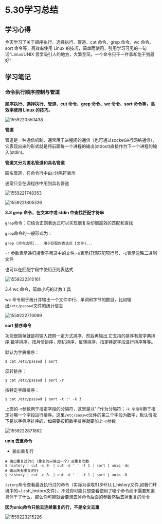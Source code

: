 # 5.30学习总结

## 学习心得



今天学习了关于顺序执行、选择执行、管道、cut 命令、grep 命令、wc 命令、sort 命令等，高效率使用 Linux 的技巧，简单而使用，引用学习可见的一句话“Linux/UNIX 哲学吸引人的地方，大繁至简，一个命令只干一件事却能干到最好”















## 学习笔记



### 命令执行顺序控制与管道

**顺序执行、选择执行、管道、cut 命令、grep 命令、wc 命令、sort 命令等，高效率使用 Linux 的技巧。**

![1559220550438](C:\Users\韩冬\AppData\Roaming\Typora\typora-user-images\1559220550438.png)

**管道**

管道是一种通信机制，通常用于进程间的通信（也可通过socket进行网络通信），它表现出来的形式就是将前面每一个进程的输出(stdout)直接作为下一个进程的输入(stdin)。

**管道又分为匿名管道和具名管道**

匿名管道，在命令行中由`|`分隔符表示

通常只会在源程序中用到具名管道

![1559221748353](C:\Users\韩冬\AppData\Roaming\Typora\typora-user-images\1559221748353.png)

![1559221805326](C:\Users\韩冬\AppData\Roaming\Typora\typora-user-images\1559221805326.png)

**3.3 grep 命令，在文本中或 stdin 中查找匹配字符串**

`grep`命令：它结合正则表达式可以实现很复杂却很高效的匹配和查找

`grep`命令的一般形式为：

```
grep [命令选项]... 用于匹配的表达式 [文件]...
```

`-r` 参数表示递归搜索子目录中的文件,`-n`表示打印匹配项行号，`-I`表示忽略二进制文件

也可以在匹配字段中使用正则表达式

![1559222310161](C:\Users\韩冬\AppData\Roaming\Typora\typora-user-images\1559222310161.png)

3.4 wc 命令，简单小巧的计数工具     

wc 命令用于统计并输出一个文件中行、单词和字节的数目，比如输出`/etc/passwd`文件的统计信息

![1559222716069](C:\Users\韩冬\AppData\Roaming\Typora\typora-user-images\1559222716069.png)

 **sort 排序命令**     

功能很简单就是将输入按照一定方式排序，然后再输出,它支持的排序有按字典排序,数字排序，按月份排序，随机排序，反转排序，指定特定字段进行排序等等。

默认为字典排序：

 

```
$ cat /etc/passwd | sort
```

反转排序：

 

```
$ cat /etc/passwd | sort -r
```

按特定字段排序：

 

```
$ cat /etc/passwd | sort -t':' -k 3
```

上面的`-t`参数用于指定字段的分隔符，这里是以":"作为分隔符；`-k 字段号`用于指定对哪一个字段进行排序。这里`/etc/passwd`文件的第三个字段为数字，默认情况下是以字典序排序的，如果要按照数字排序就要加上`-n`参数

![1559222871862](C:\Users\韩冬\AppData\Roaming\Typora\typora-user-images\1559222871862.png)

  **uniq 去重命令**     

- 输出重复行

 

```
# 输出重复过的行（重复的只输出一个）及重复次数
$ history | cut -c 8- | cut -d ' ' -f 1 | sort | uniq -dc
# 输出所有重复的行
$ history | cut -c 8- | cut -d ' ' -f 1 | sort | uniq -D
```

 `istory`命令查看最近执行过的命令（实际为读取${SHELL}_history文件,如我们环境中的~/.zsh_history文件），不过你可能只想查看使用了哪个命令而不需要知道具体干了什么，那么你可能就会要想去掉命令后面的参数然后去掉重复的命令

**因为uniq命令只能去连续重复的行，不是全文去重**

![1559223215226](C:\Users\韩冬\AppData\Roaming\Typora\typora-user-images\1559223215226.png)
